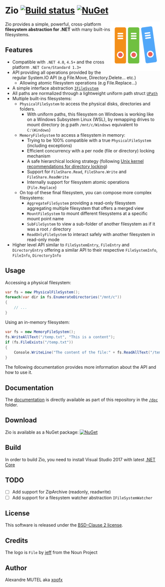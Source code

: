 # Zio [![Build status](https://ci.appveyor.com/api/projects/status/u9yk21g904ijnyl7?svg=true)](https://ci.appveyor.com/project/xoofx/zio) [![NuGet](https://img.shields.io/nuget/v/Zio.svg)](https://www.nuget.org/packages/Zio/)

<img align="right" width="160px" height="160px" src="img/zio.png">

Zio provides a simple, powerful, cross-platform **filesystem abstraction for .NET** with many built-ins filesystems.

## Features

- Compatible with `.NET 4.0`, `4.5+` and the cross platform `.NET Core/Standard 1.3+`
- API providing all operations provided by the regular System.IO API (e.g File.Move, Directory.Delete... etc.)
  - Allowing atomic filesystem operations (e.g File.Replace...)
- A simple interface abstraction [`IFileSystem`](src/Zio/IFileSystem.cs)
- All paths are normalized through a lightweight uniform path struct [`UPath`](src/Zio/UPath.cs)
- Multiple built-ins filesystems:
  - `PhysicalFileSystem` to access the physical disks, directories and folders.
    - With uniform paths, this filesystem on Windows is working like on a Windows Subsystem Linux (WSL), by remapping drives to mount directory (e.g path `/mnt/c/Windows` equivalent to `C:\Windows`)
  - `MemoryFileSystem` to access a filesystem in memory:
    - Trying to be 100% compatible with a true `PhysicalFileSystem` (including exceptions)
    - Efficient concurrency with a per node (file or directory) locking mechanism
    - A safe hierarchical locking strategy (following [Unix kernel recommendations for directory locking](https://www.kernel.org/doc/Documentation/filesystems/directory-locking))
    - Support for `FileShare.Read`, `FileShare.Write` and `FileShare.ReadWrite`
    - Internally support for filesystem atomic operations (`File.Replace`)
  - On top of these final filesystem, you can compose more complex filesystems:
    - `AggregateFileSystem` providing a read-only filesystem aggregating multiple filesystem that offers a merged view
    - `MountFileSystem` to mount different filesystems at a specific mount point name
    - `SubFileSystem` to view a sub-folder of another filesystem as if it was a root `/` directory
    - `ReadOnlyFileSystem` to interact safely with another filesystem in read-only mode
- Higher level API similar to `FileSystemEntry`, `FileEntry` and `DirectoryEntry` offering a similar API to their respective `FileSystemInfo`, `FileInfo`, `DirectoryInfo`

## Usage

Accessing a physical filesystem:

```c#
var fs = new PhysicalFileSystem();
foreach(var dir in fs.EnumerateDirectories("/mnt/c"))
{
    // ...
}
```

Using an in-memory filesystem:

```c#
var fs = new MemoryFileSystem();
fs.WriteAllText("/temp.txt", "This is a content");
if (fs.FileExists("/temp.txt"))
{
    Console.WriteLine("The content of the file:" + fs.ReadAllText("/temp.txt"))
}
```

The following documentation provides more information about the API and how to use it.

## Documentation

The [documentation](doc) is directly available as part of this repository in the [`/doc`](doc) folder.

## Download

Zio is available as a NuGet package: [![NuGet](https://img.shields.io/nuget/v/Zio.svg)](https://www.nuget.org/packages/Zio/)

## Build

In order to build Zio, you need to install Visual Studio 2017 with latest [.NET Core](https://www.microsoft.com/net/core)

## TODO

- [ ] Add support for ZipArchive (readonly, readwrite)
- [ ] Add support for a filesystem watcher abstraction `IFileSystemWatcher`

## License

This software is released under the [BSD-Clause 2 license](license.txt).

## Credits

The logo is `File` by [jeff](https://thenounproject.com/jeff955/) from the Noun Project

## Author

Alexandre MUTEL aka [xoofx](http://xoofx.com)
